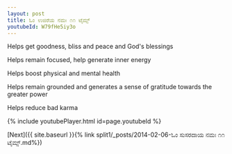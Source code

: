 ```yaml
---
layout: post
title: ಓಂ ಉಜಿರೆಯ ನಮಃ ೧೧ ಟೈಮ್ಸ್
youtubeId: W79fHe5iy3o
---
```

 
 
Helps get goodness, bliss and peace and God's blessings
 
Helps remain focused, help generate inner energy 
 
Helps boost physical and mental health 
 
Helps remain grounded and generates a sense of gratitude towards the greater power 
 
Helps reduce bad karma
 
 
 
 


{% include youtubePlayer.html id=page.youtubeId %}
 
[Next]({{ site.baseurl }}{% link  split1/_posts/2014-02-06-ಓಂ ಸುಸರದಾಯ ನಮಃ ೧೧ ಟೈಮ್ಸ್.md%})
 
